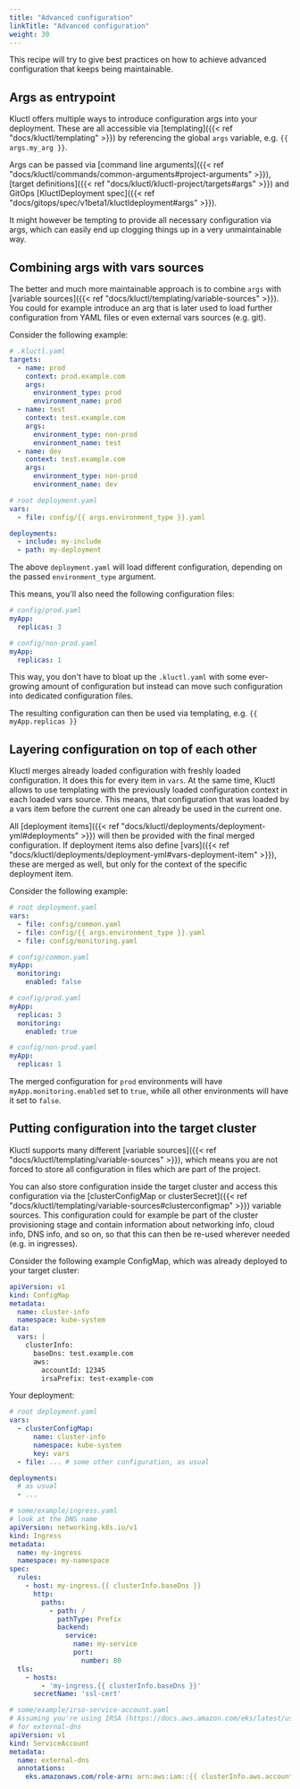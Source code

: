 ```yaml
---
title: "Advanced configuration"
linkTitle: "Advanced configuration"
weight: 30
---
```


This recipe will try to give best practices on how to achieve advanced configuration that keeps being maintainable.

## Args as entrypoint

Kluctl offers multiple ways to introduce configuration args into your deployment. These are all accessible via
[templating]({{< ref "docs/kluctl/templating" >}}) by referencing the global `args` variable, e.g. `{{ args.my_arg }}`.

Args can be passed via [command line arguments]({{< ref "docs/kluctl/commands/common-arguments#project-arguments" >}}),
[target definitions]({{< ref "docs/kluctl/kluctl-project/targets#args" >}}) and GitOps
[KluctlDeployment spec]({{< ref "docs/gitops/spec/v1beta1/kluctldeployment#args" >}}).

It might however be tempting to provide all necessary configuration via args, which can easily end up clogging things up
in a very unmaintainable way.

## Combining args with vars sources

The better and much more maintainable approach is to combine `args` with 
[variable sources]({{< ref "docs/kluctl/templating/variable-sources" >}}). You could for example
introduce an arg that is later used to load further configuration from YAML files or even external vars sources (e.g. git).

Consider the following example:

```yaml
# .kluctl.yaml
targets:
  - name: prod
    context: prod.example.com
    args:
      environment_type: prod
      environment_name: prod
  - name: test
    context: test.example.com
    args:
      environment_type: non-prod
      environment_name: test
  - name: dev
    context: test.example.com
    args:
      environment_type: non-prod
      environment_name: dev
```

```yaml
# root deployment.yaml
vars:
  - file: config/{{ args.environment_type }}.yaml

deployments:
  - include: my-include
  - path: my-deployment
```

The above `deployment.yaml` will load different configuration, depending on the passed `environment_type` argument.

This means, you'll also need the following configuration files:

```yaml
# config/prod.yaml
myApp:
  replicas: 3
```

```yaml
# config/non-prod.yaml
myApp:
  replicas: 1
```

This way, you don't have to bloat up the `.kluctl.yaml` with some ever-growing amount of configuration but instead can
move such configuration into dedicated configuration files.

The resulting configuration can then be used via templating, e.g. `{{ myApp.replicas }}`

## Layering configuration on top of each other

Kluctl merges already loaded configuration with freshly loaded configuration. It does this for every item in `vars`.
At the same time, Kluctl allows to use templating with the previously loaded configuration context in each loaded
vars source. This means, that configuration that was loaded by a vars item before the current one can already be used
in the current one.

All [deployment items]({{< ref "docs/kluctl/deployments/deployment-yml#deployments" >}}) will then be provided with the
final merged configuration. If deployment items also define [vars]({{< ref "docs/kluctl/deployments/deployment-yml#vars-deployment-item" >}}),
these are merged as well, but only for the context of the specific deployment item.

Consider the following example:

```yaml
# root deployment.yaml
vars:
  - file: config/common.yaml
  - file: config/{{ args.environment_type }}.yaml
  - file: config/monitoring.yaml
```

```yaml
# config/common.yaml
myApp:
  monitoring:
    enabled: false
```

```yaml
# config/prod.yaml
myApp:
  replicas: 3
  monitoring:
    enabled: true
```

```yaml
# config/non-prod.yaml
myApp:
  replicas: 1
```

The merged configuration for `prod` environments will have `myApp.monitoring.enabled` set to `true`, while all other
environments will have it set to `false`.

## Putting configuration into the target cluster

Kluctl supports many different [variable sources]({{< ref "docs/kluctl/templating/variable-sources" >}}), which means
you are not forced to store all configuration in files which are part of the project.

You can also store configuration inside the target cluster and access this configuration via the
[clusterConfigMap or clusterSecret]({{< ref "docs/kluctl/templating/variable-sources#clusterconfigmap" >}}) variable
sources. This configuration could for example be part of the cluster provisioning stage and contain information about
networking info, cloud info, DNS info, and so on, so that this can then be re-used wherever needed (e.g. in ingresses).

Consider the following example ConfigMap, which was already deployed to your target cluster:

```yaml
apiVersion: v1
kind: ConfigMap
metadata:
  name: cluster-info
  namespace: kube-system
data:
  vars: |
    clusterInfo:
      baseDns: test.example.com
      aws:
        accountId: 12345
        irsaPrefix: test-example-com
```

Your deployment:

```yaml
# root deployment.yaml
vars:
  - clusterConfigMap:
      name: cluster-info
      namespace: kube-system
      key: vars
  - file: ... # some other configuration, as usual

deployments:
  # as usual
  - ...
```

```yaml
# some/example/ingress.yaml
# look at the DNS name
apiVersion: networking.k8s.io/v1
kind: Ingress
metadata:
  name: my-ingress
  namespace: my-namespace
spec:
  rules:
    - host: my-ingress.{{ clusterInfo.baseDns }}
      http:
        paths:
          - path: /
            pathType: Prefix
            backend:
              service:
                name: my-service
                port:
                  number: 80
  tls:
    - hosts:
        - 'my-ingress.{{ clusterInfo.baseDns }}'
      secretName: 'ssl-cert'
```

```yaml
# some/example/irso-service-account.yaml
# Assuming you're using IRSA (https://docs.aws.amazon.com/eks/latest/userguide/iam-roles-for-service-accounts.html)
# for external-dns
apiVersion: v1
kind: ServiceAccount
metadata:
  name: external-dns
  annotations:
    eks.amazonaws.com/role-arn: arn:aws:iam::{{ clusterInfo.aws.accountId }}:role/{{ clusterInfo.aws.irsaPrefix }}-external-dns
```

